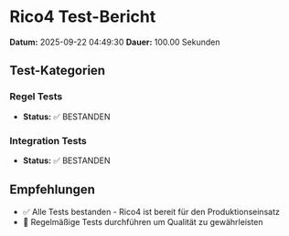 # Rico4 Test-Bericht
**Datum:** 2025-09-22 04:49:30
**Dauer:** 100.00 Sekunden

## Test-Kategorien

### Regel Tests
- **Status:** ✅ BESTANDEN

### Integration Tests
- **Status:** ✅ BESTANDEN

## Empfehlungen

- ✅ Alle Tests bestanden - Rico4 ist bereit für den Produktionseinsatz
- 🔄 Regelmäßige Tests durchführen um Qualität zu gewährleisten